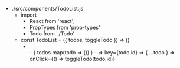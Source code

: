 - ./src/components/TodoList.js
  - import
    - React from 'react';
    - PropTypes from 'prop-types'
    - Todo from './Todo'
  - const TodoList = ({ todos, toggleTodo }) => ()
    - <ul></ul>
      - { todos.map(todo => ()) }
        - <Todo />
          => key={todo.id}
          => { ...todo }
          => onClick={() => toggleTodo(todo.id)}
